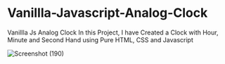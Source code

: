 # Vanillla-Javascript-Analog-Clock
Vanillla Js Analog Clock
In this Project, I have Created a Clock with Hour, Minute and Second Hand using Pure HTML, CSS and Javascript

![Screenshot (190)](https://user-images.githubusercontent.com/30326503/92308676-4c741e80-ef97-11ea-94a7-3056fb8abf58.png)
